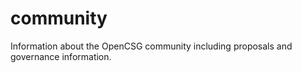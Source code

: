 # community
Information about the OpenCSG community including proposals and governance information. 
